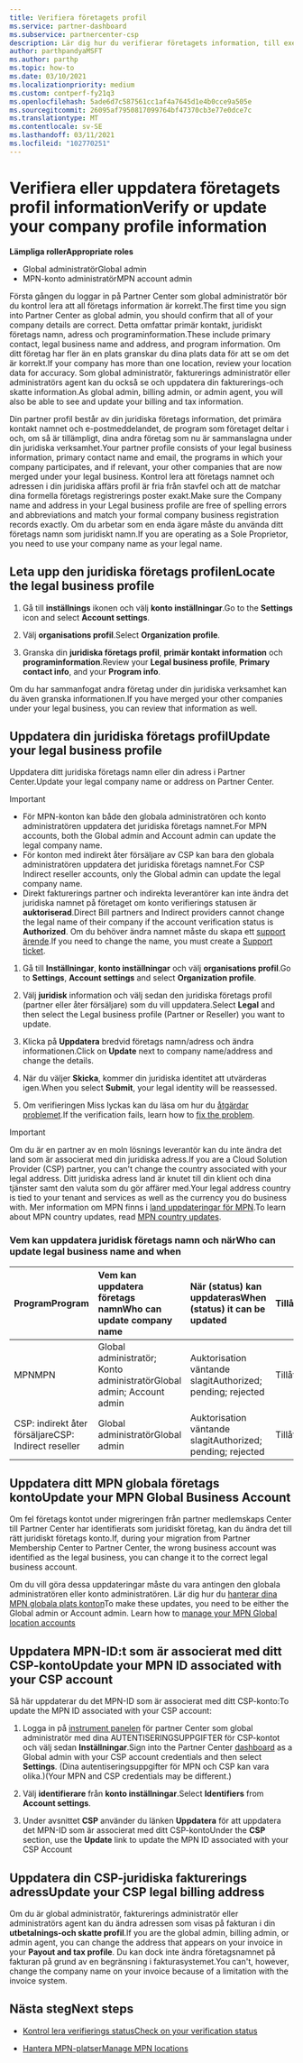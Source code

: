 ```yaml
---
title: Verifiera företagets profil
ms.service: partner-dashboard
ms.subservice: partnercenter-csp
description: Lär dig hur du verifierar företagets information, till exempel information om primär kontakt, adress och program. Du kan också uppdatera dina juridiska och fakturerings adresser.
author: parthpandyaMSFT
ms.author: parthp
ms.topic: how-to
ms.date: 03/10/2021
ms.localizationpriority: medium
ms.custom: contperf-fy21q3
ms.openlocfilehash: 5ade6d7c587561cc1af4a7645d1e4b0cce9a505e
ms.sourcegitcommit: 26095af7950817099764bf47370cb3e77e0dce7c
ms.translationtype: MT
ms.contentlocale: sv-SE
ms.lasthandoff: 03/11/2021
ms.locfileid: "102770251"
---
```

# <a name="verify-or-update-your-company-profile-information"></a><span data-ttu-id="fdf9f-104">Verifiera eller uppdatera företagets profil information</span><span class="sxs-lookup"><span data-stu-id="fdf9f-104">Verify or update your company profile information</span></span> 

<span data-ttu-id="fdf9f-105">**Lämpliga roller**</span><span class="sxs-lookup"><span data-stu-id="fdf9f-105">**Appropriate roles**</span></span>

- <span data-ttu-id="fdf9f-106">Global administratör</span><span class="sxs-lookup"><span data-stu-id="fdf9f-106">Global admin</span></span>
- <span data-ttu-id="fdf9f-107">MPN-konto administratör</span><span class="sxs-lookup"><span data-stu-id="fdf9f-107">MPN account admin</span></span>

<span data-ttu-id="fdf9f-108">Första gången du loggar in på Partner Center som global administratör bör du kontrol lera att all företags information är korrekt.</span><span class="sxs-lookup"><span data-stu-id="fdf9f-108">The first time you sign into Partner Center as global admin, you should confirm that all of your company details are correct.</span></span> <span data-ttu-id="fdf9f-109">Detta omfattar primär kontakt, juridiskt företags namn, adress och programinformation.</span><span class="sxs-lookup"><span data-stu-id="fdf9f-109">These include primary contact, legal business name and address, and program information.</span></span> <span data-ttu-id="fdf9f-110">Om ditt företag har fler än en plats granskar du dina plats data för att se om det är korrekt.</span><span class="sxs-lookup"><span data-stu-id="fdf9f-110">If your company has more than one location, review your location data for accuracy.</span></span> <span data-ttu-id="fdf9f-111">Som global administratör, fakturerings administratör eller administratörs agent kan du också se och uppdatera din fakturerings-och skatte information.</span><span class="sxs-lookup"><span data-stu-id="fdf9f-111">As global admin, billing admin, or admin agent, you will also be able to see and update your billing and tax information.</span></span>

<span data-ttu-id="fdf9f-112">Din partner profil består av din juridiska företags information, det primära kontakt namnet och e-postmeddelandet, de program som företaget deltar i och, om så är tillämpligt, dina andra företag som nu är sammanslagna under din juridiska verksamhet.</span><span class="sxs-lookup"><span data-stu-id="fdf9f-112">Your partner profile consists of your legal business information, primary contact name and email, the programs in which your company participates, and if relevant, your other companies that are now merged under your legal business.</span></span> <span data-ttu-id="fdf9f-113">Kontrol lera att företags namnet och adressen i din juridiska affärs profil är fria från stavfel och att de matchar dina formella företags registrerings poster exakt.</span><span class="sxs-lookup"><span data-stu-id="fdf9f-113">Make sure the Company name and address in your Legal business profile are free of spelling errors and abbreviations and match your formal company business registration records exactly.</span></span> <span data-ttu-id="fdf9f-114">Om du arbetar som en enda ägare måste du använda ditt företags namn som juridiskt namn.</span><span class="sxs-lookup"><span data-stu-id="fdf9f-114">If you are operating as a Sole Proprietor, you need to use your company name as your legal name.</span></span>


## <a name="locate-the-legal-business-profile"></a><span data-ttu-id="fdf9f-115">Leta upp den juridiska företags profilen</span><span class="sxs-lookup"><span data-stu-id="fdf9f-115">Locate the legal business profile</span></span>

1. <span data-ttu-id="fdf9f-116">Gå till **inställnings** ikonen och välj **konto inställningar**.</span><span class="sxs-lookup"><span data-stu-id="fdf9f-116">Go to the **Settings** icon and select **Account settings**.</span></span>
 
1. <span data-ttu-id="fdf9f-117">Välj **organisations profil**.</span><span class="sxs-lookup"><span data-stu-id="fdf9f-117">Select **Organization profile**.</span></span> 

2. <span data-ttu-id="fdf9f-118">Granska din **juridiska företags profil**, **primär kontakt information** och **programinformation**.</span><span class="sxs-lookup"><span data-stu-id="fdf9f-118">Review your **Legal business profile**, **Primary contact info**, and your **Program info**.</span></span>

<span data-ttu-id="fdf9f-119">Om du har sammanfogat andra företag under din juridiska verksamhet kan du även granska informationen.</span><span class="sxs-lookup"><span data-stu-id="fdf9f-119">If you have merged your other companies under your legal business, you can review that information as well.</span></span> 

## <a name="update-your-legal-business-profile"></a><span data-ttu-id="fdf9f-120">Uppdatera din juridiska företags profil</span><span class="sxs-lookup"><span data-stu-id="fdf9f-120">Update your legal business profile</span></span> 

<span data-ttu-id="fdf9f-121">Uppdatera ditt juridiska företags namn eller din adress i Partner Center.</span><span class="sxs-lookup"><span data-stu-id="fdf9f-121">Update your legal company name or address on Partner Center.</span></span>

>[!Important]
>- <span data-ttu-id="fdf9f-122">För MPN-konton kan både den globala administratören och konto administratören uppdatera det juridiska företags namnet.</span><span class="sxs-lookup"><span data-stu-id="fdf9f-122">For MPN accounts, both the Global admin and Account admin can update the legal company name.</span></span>
>- <span data-ttu-id="fdf9f-123">För konton med indirekt åter försäljare av CSP kan bara den globala administratören uppdatera det juridiska företags namnet.</span><span class="sxs-lookup"><span data-stu-id="fdf9f-123">For CSP Indirect reseller accounts, only the Global admin can update the legal company name.</span></span> 
>- <span data-ttu-id="fdf9f-124">Direkt fakturerings partner och indirekta leverantörer kan inte ändra det juridiska namnet på företaget om konto verifierings statusen är **auktoriserad**.</span><span class="sxs-lookup"><span data-stu-id="fdf9f-124">Direct Bill partners and Indirect providers cannot change the legal name of their company if the account verification status is **Authorized**.</span></span> <span data-ttu-id="fdf9f-125">Om du behöver ändra namnet måste du skapa ett [support ärende](https://partner.microsoft.com/dashboard/support/servicerequests/create?stage=2&topicid=eb74583c-61b3-2124-bffc-00920e0ae772).</span><span class="sxs-lookup"><span data-stu-id="fdf9f-125">If you need to change the name, you must create a [Support ticket](https://partner.microsoft.com/dashboard/support/servicerequests/create?stage=2&topicid=eb74583c-61b3-2124-bffc-00920e0ae772).</span></span>



1. <span data-ttu-id="fdf9f-126">Gå till **Inställningar**, **konto inställningar** och välj **organisations profil**.</span><span class="sxs-lookup"><span data-stu-id="fdf9f-126">Go to **Settings**, **Account settings** and select **Organization profile**.</span></span>

2. <span data-ttu-id="fdf9f-127">Välj **juridisk**  information och välj sedan den juridiska företags profil (partner eller åter försäljare) som du vill uppdatera.</span><span class="sxs-lookup"><span data-stu-id="fdf9f-127">Select **Legal**  and then select the Legal business profile (Partner or Reseller) you want to update.</span></span>

1. <span data-ttu-id="fdf9f-128">Klicka på **Uppdatera**  bredvid företags namn/adress och ändra informationen.</span><span class="sxs-lookup"><span data-stu-id="fdf9f-128">Click on **Update**  next to company name/address and change the details.</span></span>
 
1. <span data-ttu-id="fdf9f-129">När du väljer **Skicka**, kommer din juridiska identitet att utvärderas igen.</span><span class="sxs-lookup"><span data-stu-id="fdf9f-129">When you select **Submit**, your legal identity will be reassessed.</span></span>

1. <span data-ttu-id="fdf9f-130">Om verifieringen Miss lyckas kan du läsa om hur du [åtgärdar problemet](verification-responses.md).</span><span class="sxs-lookup"><span data-stu-id="fdf9f-130">If the verification fails, learn how to [fix the problem](verification-responses.md).</span></span>

>[!Important]
><span data-ttu-id="fdf9f-131">Om du är en partner av en moln lösnings leverantör kan du inte ändra det land som är associerat med din juridiska adress.</span><span class="sxs-lookup"><span data-stu-id="fdf9f-131">If you are a Cloud Solution Provider (CSP) partner, you can't change the country associated with your legal address.</span></span> <span data-ttu-id="fdf9f-132">Ditt juridiska adress land är knutet till din klient och dina tjänster samt den valuta som du gör affärer med.</span><span class="sxs-lookup"><span data-stu-id="fdf9f-132">Your legal address country is tied to your tenant and services as well as the currency you do business with.</span></span> <span data-ttu-id="fdf9f-133">Mer information om MPN finns i  [land uppdateringar för MPN](manage-locations.md#change-country-of-partner-global-account).</span><span class="sxs-lookup"><span data-stu-id="fdf9f-133">To learn about MPN country updates, read  [MPN country updates](manage-locations.md#change-country-of-partner-global-account).</span></span>


### <a name="who-can-update-legal-business-name-and-when"></a><span data-ttu-id="fdf9f-134">Vem kan uppdatera juridisk företags namn och när</span><span class="sxs-lookup"><span data-stu-id="fdf9f-134">Who can update legal business name and when</span></span>

|<span data-ttu-id="fdf9f-135">**Program**</span><span class="sxs-lookup"><span data-stu-id="fdf9f-135">**Program**</span></span>|<span data-ttu-id="fdf9f-136">**Vem kan uppdatera företags namn**</span><span class="sxs-lookup"><span data-stu-id="fdf9f-136">**Who can update company name**</span></span>|<span data-ttu-id="fdf9f-137">**När (status) kan uppdateras**</span><span class="sxs-lookup"><span data-stu-id="fdf9f-137">**When (status) it can be updated**</span></span>|<span data-ttu-id="fdf9f-138">**Tillåts**</span><span class="sxs-lookup"><span data-stu-id="fdf9f-138">**Allowed**</span></span>|
|---------------------|:-------------------------------|:------------|:-----------------|
<span data-ttu-id="fdf9f-139">MPN</span><span class="sxs-lookup"><span data-stu-id="fdf9f-139">MPN</span></span>|<span data-ttu-id="fdf9f-140">Global administratör; Konto administratör</span><span class="sxs-lookup"><span data-stu-id="fdf9f-140">Global admin; Account admin</span></span>|<span data-ttu-id="fdf9f-141">Auktorisation väntande slagit</span><span class="sxs-lookup"><span data-stu-id="fdf9f-141">Authorized; pending; rejected</span></span>| <span data-ttu-id="fdf9f-142">Tillåts</span><span class="sxs-lookup"><span data-stu-id="fdf9f-142">Allowed</span></span>|
|<span data-ttu-id="fdf9f-143">CSP: indirekt åter försäljare</span><span class="sxs-lookup"><span data-stu-id="fdf9f-143">CSP: Indirect reseller</span></span>|<span data-ttu-id="fdf9f-144">Global administratör</span><span class="sxs-lookup"><span data-stu-id="fdf9f-144">Global admin</span></span>|<span data-ttu-id="fdf9f-145">Auktorisation väntande slagit</span><span class="sxs-lookup"><span data-stu-id="fdf9f-145">Authorized; pending; rejected</span></span>| <span data-ttu-id="fdf9f-146">Tillåts</span><span class="sxs-lookup"><span data-stu-id="fdf9f-146">Allowed</span></span>|


## <a name="update-your-mpn-global-business-account"></a><span data-ttu-id="fdf9f-147">Uppdatera ditt MPN globala företags konto</span><span class="sxs-lookup"><span data-stu-id="fdf9f-147">Update your MPN Global Business Account</span></span>

<span data-ttu-id="fdf9f-148">Om fel företags kontot under migreringen från partner medlemskaps Center till Partner Center har identifierats som juridiskt företag, kan du ändra det till rätt juridiskt företags konto.</span><span class="sxs-lookup"><span data-stu-id="fdf9f-148">If, during your migration from Partner Membership Center to Partner Center, the wrong business account was identified as the legal business, you can change it to the correct legal business account.</span></span>

<span data-ttu-id="fdf9f-149">Om du vill göra dessa uppdateringar måste du vara antingen den globala administratören eller konto administratören. Lär dig hur du [hanterar dina MPN globala plats konton](manage-locations.md)</span><span class="sxs-lookup"><span data-stu-id="fdf9f-149">To make these updates, you need to be either the Global admin or Account admin. Learn how to [manage your MPN Global location accounts](manage-locations.md)</span></span>


## <a name="update-your-mpn-id-associated-with-your-csp-account"></a><span data-ttu-id="fdf9f-150">Uppdatera MPN-ID:t som är associerat med ditt CSP-konto</span><span class="sxs-lookup"><span data-stu-id="fdf9f-150">Update your MPN ID associated with your CSP account</span></span>

<span data-ttu-id="fdf9f-151">Så här uppdaterar du det MPN-ID som är associerat med ditt CSP-konto:</span><span class="sxs-lookup"><span data-stu-id="fdf9f-151">To update the MPN ID associated with your CSP account:</span></span>

1. <span data-ttu-id="fdf9f-152">Logga in på [instrument panelen](https://partner.microsoft.com/dashboard/home) för partner Center som global administratör med dina AUTENTISERINGSUPPGIFTER för CSP-kontot och välj sedan **Inställningar**.</span><span class="sxs-lookup"><span data-stu-id="fdf9f-152">Sign into the Partner Center [dashboard](https://partner.microsoft.com/dashboard/home) as a Global admin with your CSP account credentials and then select **Settings**.</span></span> <span data-ttu-id="fdf9f-153">(Dina autentiseringsuppgifter för MPN och CSP kan vara olika.)</span><span class="sxs-lookup"><span data-stu-id="fdf9f-153">(Your MPN and CSP credentials may be different.)</span></span>
 
1. <span data-ttu-id="fdf9f-154">Välj **identifierare** från **konto inställningar**.</span><span class="sxs-lookup"><span data-stu-id="fdf9f-154">Select **Identifiers** from **Account settings**.</span></span>

1. <span data-ttu-id="fdf9f-155">Under avsnittet **CSP** använder du länken **Uppdatera** för att uppdatera det MPN-ID som är associerat med ditt CSP-konto</span><span class="sxs-lookup"><span data-stu-id="fdf9f-155">Under the **CSP** section, use the **Update** link to update the MPN ID associated with your CSP Account</span></span> 


## <a name="update-your-csp-legal-billing-address"></a><span data-ttu-id="fdf9f-156">Uppdatera din CSP-juridiska fakturerings adress</span><span class="sxs-lookup"><span data-stu-id="fdf9f-156">Update your CSP legal billing address</span></span>

<span data-ttu-id="fdf9f-157">Om du är global administratör, fakturerings administratör eller administratörs agent kan du ändra adressen som visas på fakturan i din **utbetalnings-och skatte profil**.</span><span class="sxs-lookup"><span data-stu-id="fdf9f-157">If you are the global admin, billing admin, or admin agent, you can change the address that appears on your invoice in your **Payout and tax profile**.</span></span> <span data-ttu-id="fdf9f-158">Du kan dock inte ändra företagsnamnet på fakturan på grund av en begränsning i fakturasystemet.</span><span class="sxs-lookup"><span data-stu-id="fdf9f-158">You can't, however, change the company name on your invoice because of a limitation with the invoice system.</span></span>


## <a name="next-steps"></a><span data-ttu-id="fdf9f-159">Nästa steg</span><span class="sxs-lookup"><span data-stu-id="fdf9f-159">Next steps</span></span>

- [<span data-ttu-id="fdf9f-160">Kontrol lera verifierings status</span><span class="sxs-lookup"><span data-stu-id="fdf9f-160">Check on your verification status</span></span>](verification-responses.md)

- [<span data-ttu-id="fdf9f-161">Hantera MPN-platser</span><span class="sxs-lookup"><span data-stu-id="fdf9f-161">Manage MPN locations</span></span>](manage-locations.md)
